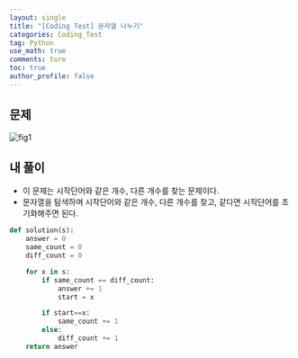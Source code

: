 ```yaml
---
layout: single
title: "[Coding Test] 문자열 나누기"
categories: Coding_Test
tag: Python
use_math: true
comments: ture
toc: true
author_profile: false
---
```


## 문제 
![fig1]({{site.url}}/images/2023-05-30-ct1/문제설명.png)

## 내 풀이
* 이 문제는 시작단어와 같은 개수, 다른 개수를 찾는 문제이다.
* 문자열을 탐색하며 시작단어와 같은 개수, 다른 개수를 찾고, 같다면 시작단어를 초기화해주면 된다.


```python
def solution(s):
    answer = 0
    same_count = 0
    diff_count = 0

    for x in s:
        if same_count == diff_count:
            answer += 1
            start = x

        if start==x:
            same_count += 1
        else:
            diff_count += 1
    return answer
```
